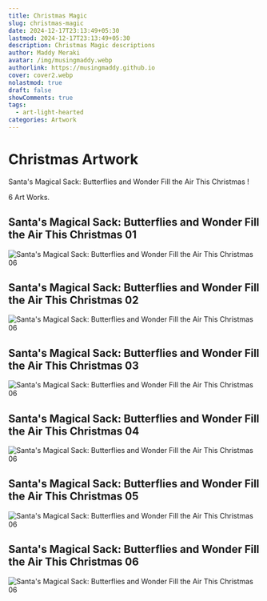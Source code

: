 ```yaml
---
title: Christmas Magic
slug: christmas-magic
date: 2024-12-17T23:13:49+05:30
lastmod: 2024-12-17T23:13:49+05:30
description: Christmas Magic descriptions
author: Maddy Meraki
avatar: /img/musingmaddy.webp
authorlink: https://musingmaddy.github.io
cover: cover2.webp
nolastmod: true
draft: false
showComments: true
tags:
  - art-light-hearted
categories: Artwork
---
```

# Christmas Artwork

Santa's Magical Sack: Butterflies and Wonder Fill the Air This Christmas ! 

6 Art Works.

<!--more-->


## Santa's Magical Sack: Butterflies and Wonder Fill the Air This Christmas 01

![Santa's Magical Sack: Butterflies and Wonder Fill the Air This Christmas 06](piclumen-1734457617741.png)

## Santa's Magical Sack: Butterflies and Wonder Fill the Air This Christmas 02

![Santa's Magical Sack: Butterflies and Wonder Fill the Air This Christmas 06](piclumen-1734457624656.png)

## Santa's Magical Sack: Butterflies and Wonder Fill the Air This Christmas 03

![Santa's Magical Sack: Butterflies and Wonder Fill the Air This Christmas 06](piclumen-1734457637156.png)

## Santa's Magical Sack: Butterflies and Wonder Fill the Air This Christmas 04

![Santa's Magical Sack: Butterflies and Wonder Fill the Air This Christmas 06](piclumen-1734457647643.png)

## Santa's Magical Sack: Butterflies and Wonder Fill the Air This Christmas 05

![Santa's Magical Sack: Butterflies and Wonder Fill the Air This Christmas 06](piclumen-1734457663282.png)

## Santa's Magical Sack: Butterflies and Wonder Fill the Air This Christmas 06

![Santa's Magical Sack: Butterflies and Wonder Fill the Air This Christmas 06](piclumen-1734457674437.png)